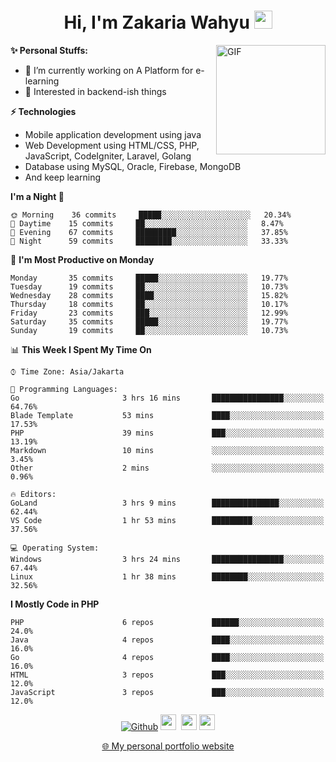 <h1 align="center">Hi, I'm Zakaria Wahyu <img src="https://github.com/TheDudeThatCode/TheDudeThatCode/blob/master/Assets/Hi.gif" width="29px"></h1>

<img align="right" alt="GIF" height="175px" src="https://www.nayakapratama.co.id/wp-content/uploads/2019/07/Website-Maintenance.gif" />

**✨ Personal Stuffs:**
- 🔭 I’m currently working on A Platform for e-learning 
- 🌱 Interested in backend-ish things

**⚡ Technologies**
- Mobile application development using java
- Web Development using HTML/CSS, PHP, JavaScript, CodeIgniter, Laravel, Golang
- Database using MySQL, Oracle, Firebase, MongoDB
- And keep learning

<!--START_SECTION:waka-->
**I'm a Night 🦉** 

```text
🌞 Morning    36 commits     █████░░░░░░░░░░░░░░░░░░░░   20.34% 
🌆 Daytime    15 commits     ██░░░░░░░░░░░░░░░░░░░░░░░   8.47% 
🌃 Evening    67 commits     █████████░░░░░░░░░░░░░░░░   37.85% 
🌙 Night      59 commits     ████████░░░░░░░░░░░░░░░░░   33.33%

```
📅 **I'm Most Productive on Monday** 

```text
Monday       35 commits     █████░░░░░░░░░░░░░░░░░░░░   19.77% 
Tuesday      19 commits     ██░░░░░░░░░░░░░░░░░░░░░░░   10.73% 
Wednesday    28 commits     ████░░░░░░░░░░░░░░░░░░░░░   15.82% 
Thursday     18 commits     ██░░░░░░░░░░░░░░░░░░░░░░░   10.17% 
Friday       23 commits     ███░░░░░░░░░░░░░░░░░░░░░░   12.99% 
Saturday     35 commits     █████░░░░░░░░░░░░░░░░░░░░   19.77% 
Sunday       19 commits     ██░░░░░░░░░░░░░░░░░░░░░░░   10.73%

```


📊 **This Week I Spent My Time On** 

```text
⌚︎ Time Zone: Asia/Jakarta

💬 Programming Languages: 
Go                       3 hrs 16 mins       ████████████████░░░░░░░░░   64.76% 
Blade Template           53 mins             ████░░░░░░░░░░░░░░░░░░░░░   17.53% 
PHP                      39 mins             ███░░░░░░░░░░░░░░░░░░░░░░   13.19% 
Markdown                 10 mins             ░░░░░░░░░░░░░░░░░░░░░░░░░   3.45% 
Other                    2 mins              ░░░░░░░░░░░░░░░░░░░░░░░░░   0.96%

🔥 Editors: 
GoLand                   3 hrs 9 mins        ███████████████░░░░░░░░░░   62.44% 
VS Code                  1 hr 53 mins        █████████░░░░░░░░░░░░░░░░   37.56%

💻 Operating System: 
Windows                  3 hrs 24 mins       ████████████████░░░░░░░░░   67.44% 
Linux                    1 hr 38 mins        ████████░░░░░░░░░░░░░░░░░   32.56%

```

**I Mostly Code in PHP** 

```text
PHP                      6 repos             ██████░░░░░░░░░░░░░░░░░░░   24.0% 
Java                     4 repos             ████░░░░░░░░░░░░░░░░░░░░░   16.0% 
Go                       4 repos             ████░░░░░░░░░░░░░░░░░░░░░   16.0% 
HTML                     3 repos             ███░░░░░░░░░░░░░░░░░░░░░░   12.0% 
JavaScript               3 repos             ███░░░░░░░░░░░░░░░░░░░░░░   12.0%

```



<!--END_SECTION:waka-->

<p align="center">
<a href="https://github.com/zakariawahyu" target="_blank"><img alt="Github" src="https://img.shields.io/badge/GitHub-%2312100E.svg?&style=for-the-badge&logo=Github&logoColor=white" /></a>
<a href="https://www.twitter.com/_zakariawahyu"><img src="https://img.shields.io/badge/twitter-%231DA1F2.svg?&style=for-the-badge&logo=twitter&logoColor=white" height=25></a> 
<a href="https://www.linkedin.com/in/zakariawahyu"><img src="https://img.shields.io/badge/linkedin-%230077B5.svg?&style=for-the-badge&logo=linkedin&logoColor=white" height=25></a> 
<a href="https://www.instagram.com/_zakariawahyu"><img src="https://img.shields.io/badge/instagram-%23E4405F.svg?&style=for-the-badge&logo=instagram&logoColor=white" height=25></a></p>
<p align="center"><a href="https://www.zakariawahyu.site">🌐 My personal portfolio website</a></p>
